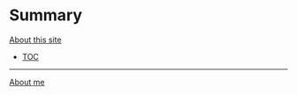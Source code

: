 # Summary

[About this site](./about_this_site.md)

- [TOC](./toc.md)


---

[About me](./about_me.md)
